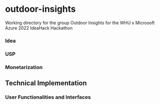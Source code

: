 # outdoor-insights
Working directory for the group Outdoor Insights for the WHU x Microsoft Azure 2022 IdeaHack Hackathon

### Idea 

### USP 

### Monetarization 

## Technical Implementation 

### User Functionalities and Interfaces 


